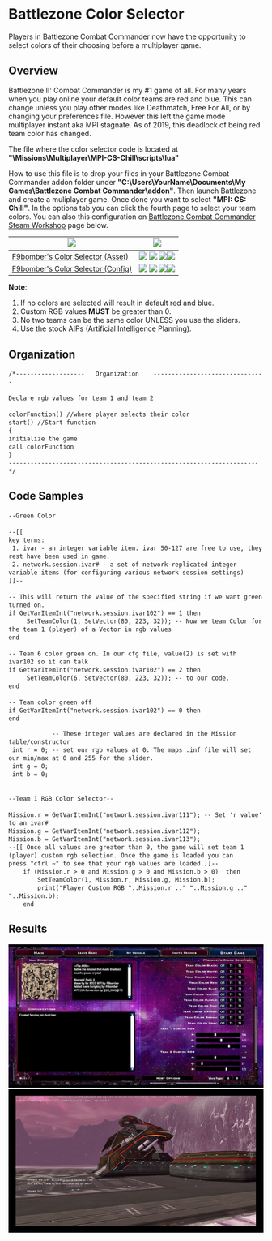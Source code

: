 # Battlezone Color Selector
Players in Battlezone Combat Commander now have the opportunity to select colors of their choosing before a multiplayer game.

## Overview
 Battlezone II: Combat Commander is my #1 game of all. For many years when you play
online your default color teams are red and blue. This can change unless you play other modes
like Deathmatch, Free For All, or by changing your preferences file. However this left the game 
mode multiplayer instant aka MPI stagnate. As of 2019, this deadlock of being red team color has 
changed.

 The file where the color selector code is located at **"\Missions\Multiplayer\MPI-CS-Chill\scripts\lua"**

 How to use this file is to drop your files in your Battlezone Combat Commander addon folder under
**"C:\Users\YourName\Documents\My Games\Battlezone Combat Commander\addon"**. Then launch Battlezone and create
a muliplayer game. Once done you want to select **"MPI: CS: Chill"**. In the options tab you can click the fourth page
to select your team colors. You can also this configuration on [Battlezone Combat Commander Steam Workshop](https://steamcommunity.com/app/624970/workshop/) page below.

| <a href="Steam"/> <img src="https://img.shields.io/badge/STEAM WORKSHOP ITEM%20-%232B2F33.svg?&style=for-the-badge&logo=steam&ogoColor=white"/></a>  | <a href="Steam"/> <img src="https://img.shields.io/badge/STEAM STATISTICS%20-%232B2F33.svg?&style=for-the-badge&logo=steam&ogoColor=white"/></a> |
| ------------- |:-------------:|
| [F9bomber's Color Selector (Asset)](https://steamcommunity.com/sharedfiles/filedetails/?id=1851404655&searchtext=)|![](https://img.shields.io/steam/views/1851404655?logo=steam) ![](https://img.shields.io/steam/subscriptions/1851404655?logo=steam) ![](https://img.shields.io/steam/favorites/1851404655?logo=steam)![](https://img.shields.io/steam/downloads/1851404655?logo=steam)|
| [F9bomber's Color Selector (Config)](https://steamcommunity.com/sharedfiles/filedetails/?id=1851090665&searchtext=)|![](https://img.shields.io/steam/views/1851090665?logo=steam) ![](https://img.shields.io/steam/subscriptions/1851090665?logo=steam) ![](https://img.shields.io/steam/favorites/1851090665?logo=steam)![](https://img.shields.io/steam/downloads/1851090665?logo=steam)|

**Note**:
1. If no colors are selected will result in default red and blue.
2. Custom RGB values **MUST** be greater than 0.
3. No two teams can be the same color UNLESS you use the sliders.
4. Use the stock AIPs (Artificial Intelligence Planning).

## Organization
```
/*-------------------	Organization	-------------------------------
		
Declare rgb values for team 1 and team 2 

colorFunction() //where player selects their color
start() //Start function
{
initialize the game
call colorFunction
}
---------------------------------------------------------------------*/
```
## Code Samples

```
--Green Color
 
--[[
key terms: 
 1. ivar - an integer variable item. ivar 50-127 are free to use, they rest have been used in game.
 2. network.session.ivar# - a set of network-replicated integer variable items (for configuring various network session settings)
]]--

-- This will return the value of the specified string if we want green turned on.
if GetVarItemInt("network.session.ivar102") == 1 then 
     SetTeamColor(1, SetVector(80, 223, 32)); -- Now we team Color for the team 1 (player) of a Vector in rgb values
end

-- Team 6 color green on. In our cfg file, value(2) is set with ivar102 so it can talk
if GetVarItemInt("network.session.ivar102") == 2 then
     SetTeamColor(6, SetVector(80, 223, 32)); -- to our code.
end

-- Team color green off
if GetVarItemInt("network.session.ivar102") == 0 then
end  
```  

```
            -- These integer values are declared in the Mission table/constructor
 int r = 0; -- set our rgb values at 0. The maps .inf file will set our min/max at 0 and 255 for the slider.
 int g = 0;
 int b = 0;
	

--Team 1 RGB Color Selector--

Mission.r = GetVarItemInt("network.session.ivar111"); -- Set 'r value' to an ivar#
Mission.g = GetVarItemInt("network.session.ivar112");
Mission.b = GetVarItemInt("network.session.ivar113");
--[[ Once all values are greater than 0, the game will set team 1 (player) custom rgb selection. Once the game is loaded you can 
press "ctrl ~" to see that your rgb values are loaded.]]--
	if (Mission.r > 0 and Mission.g > 0 and Mission.b > 0)  then
		SetTeamColor(1, Mission.r, Mission.g, Mission.b);
		print("Player Custom RGB "..Mission.r .." "..Mission.g .." "..Mission.b);
	end											  
```
## Results 
![1.](https://github.com/HerndonE/Battlezone-Color-Selector/blob/master/Visuals/ConfigurationScreen.jpg)
![2.](https://github.com/HerndonE/Battlezone-Color-Selector/blob/master/Visuals/ColorGif.gif)
